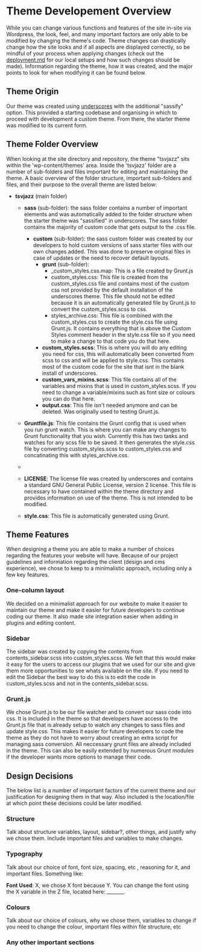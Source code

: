 # Theme Developement Overview

While you can change various functions and features of the site in-site via Wordpress, the look, feel, and many important factors are only able to be modified by changing the theme's code. Theme changes can drastically change how the site looks and if all aspects
are displayed correctly, so be mindful of your process when applying changes (check out the [deployment.md](/deployment.md) for our local setups and how such changes should be made). Information regarding the theme, how it was created, and the major points to look
for when modifying it can be found below.

## Theme Origin

Our theme was created using [underscores](https://underscores.me/) with the additional "sassify" option. This provided a starting codebase and organising in which to proceed with development a custom theme. From there, the starter theme was modified to its current form.

## Theme Folder Overview

When looking at the site directory and repository, the theme "tsvjazz" sits within the 'wp-content/themes' area. Inside the 'tsvjazz' folder are a number of sub-folders and files important for editing and maintaining the theme. A basic overview of the folder structure,
important sub-folders and files, and their purpose to the overall theme are listed below:

- **tsvjazz** (main folder)
  - **sass** (sub-folder): the sass folder contains a number of important elements and was automatically added to the folder structure when the starter theme was "sassified" in underscores. The sass folder contains the majority of custom code that gets output to the .css file.
      - **custom** (sub-folder): the sass custom folder was created by our developers to hold custom versions of sass starter files with our own changes added. This was done to preserve original files in case of updates or the need to recover default layouts.
          - **grunt** (sub-folder):
              - _custom_styles.css.map: This is a file created by Grunt.js
              - custom_styles.css: This file is created from the custom_styles.css file and contains most of the custom css not provided by the default installation of                 the underscores theme. This file should not be edited because it is an automatically generated file by Grunt.js to convert the custom_styles.scss to                   css.
              - styles_archive.css: This file is combined with the custom_styles.css to create the style.css file using Grunt.js. It contains everything that is above                                     the Custom Styles comment header in the style.css file so if you need to make a change to that code you do that here.
          - **custom_styles.scss**: This is where you will do any editing you need for css, this will automatically been converted from scss to css and will be applied                                     to style.css. This contains most of the custom code for the site that isnt in the blank install of underscores.
          - **custom_vars_mixins.scss**: This file contains all of the variables and mixins that is used in custom_styles.scss. If you need to change a variable/mixins                                          such as font size or colours you can do that here.
          - **output.css**: This file isn't needed anymore and can be deleted. Was originally used to testing Grunt.js.
      
  - **Gruntfile.js**: This file contains the Grunt config that is used when you run grunt watch. This is where you can make any changes to Grunt functionality that you                       wish. Currently this has two tasks and watches for any scss file to be saved. It then generates the style.css file by converting                                       custom_styles.scss to custom_styles.css and concatinating this with styles_archive.css.
  - 
  - **LICENSE**: The license file was created by underscores and contains a standard GNU General Public License, version 2 license. This file is necessary to have contained within the theme directory and provides information on use of the theme. This is not intended to be modified.
  - **style.css**: This file is automatically generated using Grunt.
 

## Theme Features

When designing a theme you are able to make a number of choices regarding the features your website will have. Because of our project guidelines and information regarding the client (design and cms experience), we chose to keep to a minimalistic approach, including only a few key features.

### One-column layout

We decided on a minimalist approach for our website to make it easier to maintain our theme and make it easier for future developers to continue coding our theme. It also made site integration easier when adding in plugins and editing content.


### Sidebar

The sidebar was created by copying the contents from contents_sidebar.scss into custom_styles.scss. We felt that this would make it easy for the users to access our plugins that we used for our site and give them more opportunities to see whats available on the site. If you need to edit the Sidebar the best way to do this is to edit the code in custom_styles.scss and not in the contents_sidebar.scss.

### Grunt.js

We chose Grunt.js to be our file watcher and to convert our sass code into css. It is included in the theme so that developers have access to the Grunt.js file that is already setup to watch any changes to sass files and update style.css. This makes it easier for future developers to code the theme as they do not have to worry about creating an extra script for managing sass conversion. All neccessary grunt files are already included in the theme. This can also be easily extended by numerous Grunt modules if the developer wants more options to manage their code.

## Design Decisions

The below list is a number of important factors of the current theme and our justification for designing them in that way. Also included is the location/file at which point these decisions could be later modified.

### Structure

Talk about structure variables, layout, sidebar?, other things, and justify why we chose them. Include important files and variables to make changes.

### Typography

Talk about our choice of font, font size, spacing, etc , reasoning for it, and important files. Something like:

**Font Used**: X, we chose X font because Y. You can change the font using the X variable in the Z file, located here: _______.

### Colours

Talk about our choice of colours, why we chose them, variables to change if you need to change the colour, important files within file structure, etc

### Any other important sections

